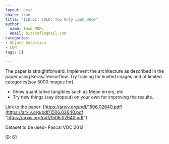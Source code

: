 ```yaml
---
layout: post
share: true
title: "[ID:61] YOLO: You Only Look Once"
author:
  name: Team NNFL
  email: bitsnnfl@gmail.com
categories:
- Object Detection
- CNN
tags: []

---
```

The paper is straightforward. Implement the architecture as described in the paper using Keras/Tensorflow. Try training for limited images and of limited categories(say 5000 images for).

* Show quantitative tangibles such as Mean errors, etc.
* Try new things (say dropout) on your own for improving the results.

Link to the paper: [https://arxiv.org/pdf/1506.02640.pdf](https://arxiv.org/pdf/1506.02640.pdf "https://arxiv.org/pdf/1506.02640.pdf")

Dataset to be used- Pascal VOC 2012

ID: 61
